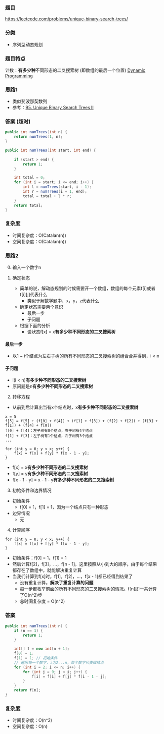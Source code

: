 ### 题目
https://leetcode.com/problems/unique-binary-search-trees/

### 分类
* 序列型动态规划

### 题目特点
计数：**有多少种**不同形态的二叉搜索树 (即数组的最后一个位置) [Dynamic Programming](https://github.com/HolmesJJ/CS2040S-Data-Structures-and-Algorithms/wiki/Dynamic-Programming)

### 思路1
* 类似斐波那契数列
* 参考：[95. Unique Binary Search Trees II](95.%20Unique%20Binary%20Search%20Trees%20II.md)

### 答案 (超时)
```java
public int numTrees(int n) {
    return numTrees(1, n);
}

public int numTrees(int start, int end) {
    
    if (start > end) {
        return 1;
    }

    int total = 0;
    for (int i = start; i <= end; i++) {
        int l = numTrees(start, i - 1);
        int r = numTrees(i + 1, end);
        total = total + l * r;
    }
    return total;
}
```

### 复杂度
* 时间复杂度：O(Catalan(n))
* 空间复杂度：O(Catalan(n))

### 思路2
0. 输入一个数字n

1. 确定状态
    * 简单的说，解动态规划的时候需要开一个数组，数组的每个元素f[i]或者f[i][j]代表什么
        * 类似于解数学题中，x，y，z代表什么  
    * 确定状态需要两个意识
        * 最后一步
        * 子问题
    * 根据下面的分析
        * 设状态f[x] = x**有多少种不同形态的二叉搜索树**

#### 最后一步
* 以1 ~ i个结点为左右子树的所有不同形态的二叉搜索树的组合合并得到，i < n

#### 子问题
* i(i < n)**有多少种不同形态的二叉搜索树**
* 原问题是n**有多少种不同形态的二叉搜索树**

2. 转移方程
* 从前到后计算出当有x个结点时，x**有多少种不同形态的二叉搜索树**
```
x = 5
f[5] = f[5] + (f[0] + f[4]) + (f[1] + f[3]) + (f[2] + f[2]) + (f[3] + f[1]) + (f[4] + f[0])
f[0] + f[4]：左子树有0个结点，右子树有4个结点
f[1] + f[3]：左子树有1个结点，右子树有3个结点
...

for (int y = 0; y < x; y++) {
    f[x] = f[x] + f[y] * f[x - 1 - y];
}
```
* f[x] = x**有多少种不同形态的二叉搜索树**
* f[y] = y**有多少种不同形态的二叉搜索树**
* f[x - 1 - y] = x - 1 - y**有多少种不同形态的二叉搜索树**

3. 初始条件和边界情况
* 初始条件
    * f[0] = 1，f[1] = 1，因为一个结点只有一种形态
* 边界情况
    * 无

4. 计算顺序
```
for (int y = 0; y < x; y++) {
    f[x] = f[x] + f[y] * f[x - 1 - y];
}
```
* 初始条件：f[0] = 1，f[1] = 1
* 然后计算f[2]，f[3]，...，f[n - 1]，这里按照从小到大的顺序，由于每个结果都存在了数组中，就能解决重复计算
* 当我们计算到f[x]时，f[1]，f[2]，...，f[x - 1]都已经得到结果了
    * 没有重复计算，**解决了重复计算的问题**
    * 每一步都枚举前面的所有不同形态的二叉搜索树的情况。f[n]即一共计算了O(n^2)步
    * 总时间复杂度 = O(n^2)

### 答案
```java
public int numTrees(int n) {
    if (n == 1) {
        return 1;
    }

    int[] f = new int[n + 1];
    f[0] = 1;
    f[1] = 1; // 初始条件
    // 遍历每一个数字，i为2...n，每个数字代表根结点
    for (int i = 2; i <= n; i++) {
        for (int j = 0; j < i; j++) {
            f[i] = f[i] + f[j] * f[i - 1 - j];
        }
    }
    return f[n];
}
```

### 复杂度
* 时间复杂度：O(n^2)
* 空间复杂度：O(n)
